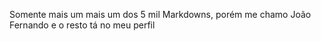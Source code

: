 Somente mais um mais um dos 5 mil Markdowns, porém me chamo João Fernando e o resto tá no meu perfil